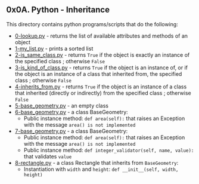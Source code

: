 ## 0x0A. Python - Inheritance
This directory contains python programs/scripts that do the following:
- [0-lookup.py](0-lookup.py) - returns the list of available attributes and methods of an object
- [1-my_list.py](1-my_list.py) - prints a sorted list
- [2-is_same_class.py](2-is_same_class.py) - returns `True` if the object is exactly an instance of the specified class ; otherwise `False`
- [3-is_kind_of_class.py](3-is_kind_of_class.py) - returns `True` if the object is an instance of, or if the object is an instance of a class that inherited from, the specified class ; otherwise `False`
- [4-inherits_from.py](4-inherits_from.py) - returns `True` if the object is an instance of a class that inherited (directly or indirectly) from the specified class ; otherwise `False`
- [5-base_geometry.py](5-base_geometry.py) - an empty class
- [6-base_geometry.py](6-base_geometry.py) - a class BaseGeometry:
	- Public instance method: `def area(self):` that raises an Exception with the message `area() is not implemented`
- [7-base_geometry.py](7-base_geometry.py) - a class BaseGeometry:
	- Public instance method: `def area(self):` that raises an Exception with the message `area() is not implemented`
	- Public instance method: `def integer_validator(self, name, value):` that validates `value`
- [8-rectangle.py](8-rectangle.py) - a class Rectangle that inherits from `BaseGeometry`:
	- Instantiation with `width` and `height`: `def __init__(self, width, height)`